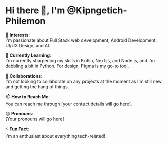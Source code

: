 # Hi there 👋, I'm @Kipngetich-Philemon

👀 **Interests**:  
I'm passionate about Full Stack web development, Android Development, UI/UX Design, and AI. 

🌱 **Currently Learning**:  
I'm currently sharpening my skills in Kotlin, Next.js, and Node.js, and I'm dabbling a bit in Python. For design, Figma is my go-to tool.

💞️ **Collaborations**:  
I'm not looking to collaborate on any projects at the moment as I'm still new and getting the hang of things.

📫 **How to Reach Me**:  
You can reach me through [your contact details will go here].

😄 **Pronouns**:  
[Your pronouns will go here]

⚡ **Fun Fact**:  
I'm an enthusiast about everything tech-related!

<!---
Kipngetich-Philemon/Kipngetich-Philemon is a ✨ special ✨ repository because its `README.md` (this file) appears on your GitHub profile.
You can click the Preview link to take a look at your changes.
--->
